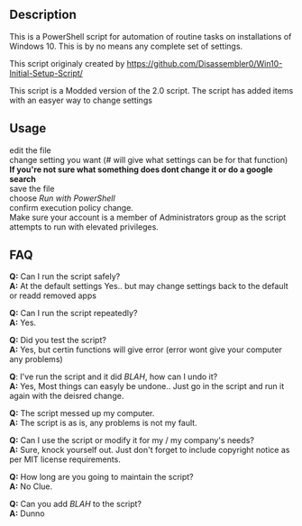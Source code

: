 ## Description

This is a PowerShell script for automation of routine tasks on installations of Windows 10. 
This is by no means any complete set of settings.

This script originaly created by https://github.com/Disassembler0/Win10-Initial-Setup-Script/

This script is a Modded version of the 2.0 script.
The script has added items with an easyer way to change settings

## Usage
edit the file<br />
change setting you want (# will give what settings can be for that function) <br />
**If you're not sure what something does dont change it or do a google search** <br />
save the file <br />
choose *Run with PowerShell* <br />
confirm execution policy change. <br>
Make sure your account is a member of Administrators group as the script attempts to run with elevated privileges. <br />

## FAQ
**Q:** Can I run the script safely? <br />
**A:** At the default settings Yes.. but may change settings back to the default or readd removed apps 

**Q:** Can I run the script repeatedly? <br />
**A:** Yes.

**Q:** Did you test the script? <br />
**A:** Yes, but certin functions will give error (error wont give your computer any problems)

**Q**: I've run the script and it did *BLAH*, how can I undo it? <br />
**A:** Yes, Most things can easyly be undone.. Just go in the script and run it again with the deisred change.

**Q:** The script messed up my computer. <br />
**A:** The script is as is, any problems is not my fault.

**Q:** Can I use the script or modify it for my / my company's needs? <br />
**A:** Sure, knock yourself out. Just don't forget to include copyright notice as per MIT license requirements. 

**Q:** How long are you going to maintain the script? <br />
**A:** No Clue.

**Q:** Can you add *BLAH* to the script? <br />
**A:** Dunno

